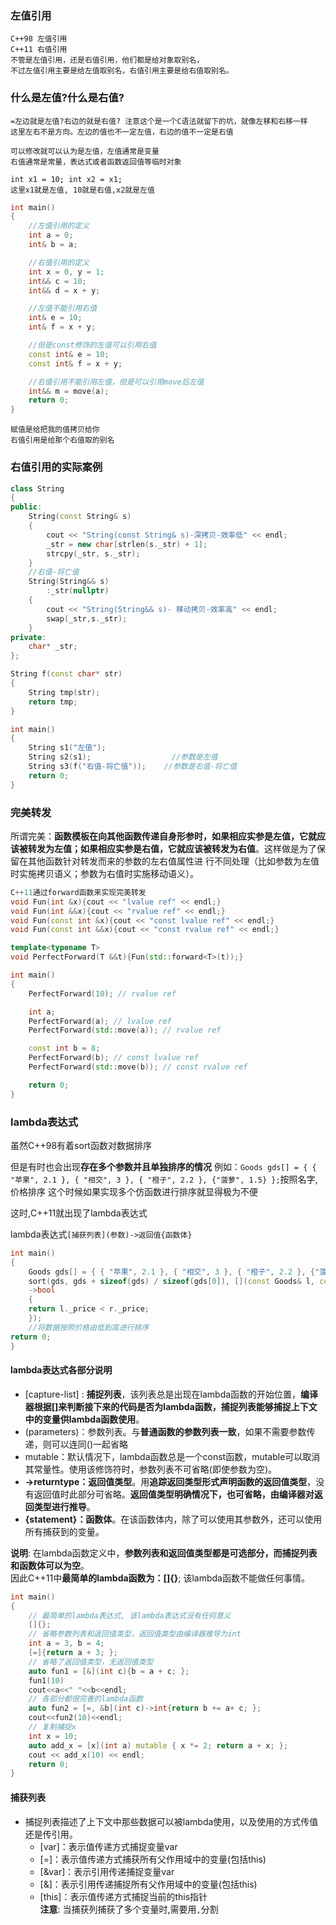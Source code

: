 ### 左值引用
    C++98 左值引用
    C++11 右值引用
    不管是左值引用，还是右值引用，他们都是给对象取别名，
    不过左值引用主要是给左值取别名，右值引用主要是给右值取别名。
### 什么是左值?什么是右值?
    =左边就是左值?右边的就是右值? 注意这个是一个C语法就留下的坑，就像左移和右移一样
    这里左右不是方向。左边的值也不一定左值，右边的值不一定是右值

    可以修改就可以认为是左值，左值通常是变量
    右值通常是常量，表达式或者函数返回值等临时对象

    int x1 = 10; int x2 = x1;
    这里x1就是左值, 10就是右值,x2就是左值
```c++
int main()
{
    //左值引用的定义
    int a = 0;
    int& b = a;

    //右值引用的定义
    int x = 0, y = 1;
    int&& c = 10;
    int&& d = x + y;

    //左值不能引用右值
    int& e = 10;
    int& f = x + y;

    //但是const修饰的左值可以引用右值
    const int& e = 10;
    const int& f = x + y;

    //右值引用不能引用左值，但是可以引用move后左值
    int&& m = move(a);
    return 0;
}
```
    赋值是给把我的值拷贝给你
    右值引用是给那个右值取的别名
### 右值引用的实际案例
```c++
class String
{
public:
    String(const String& s)
    {
        cout << "String(const String& s)-深拷贝-效率低" << endl;
        _str = new char[strlen(s._str) + 1];
        strcpy(_str, s._str);
    }
    //右值-将亡值
    String(String&& s)
        :_str(nullptr)
    {
        cout << "String(String&& s)- 移动拷贝-效率高" << endl;
        swap(_str,s._str);
    }
private:
    char* _str;
};

String f(const char* str)
{
    String tmp(str);
    return tmp;
}

int main()
{
    String s1("左值");
    String s2(s1);                  //参数是左值
    String s3(f("右值-将亡值"));    //参数是右值-将亡值
    return 0;
}
```
### 完美转发
所谓完美：**函数模板在向其他函数传递自身形参时，如果相应实参是左值，它就应该被转发为左值；如果相应实参是右值，它就应该被转发为右值**。这样做是为了保留在其他函数针对转发而来的参数的左右值属性进
行不同处理（比如参数为左值时实施拷贝语义；参数为右值时实施移动语义）。
```c++
C++11通过forward函数来实现完美转发
void Fun(int &x){cout << "lvalue ref" << endl;}
void Fun(int &&x){cout << "rvalue ref" << endl;}
void Fun(const int &x){cout << "const lvalue ref" << endl;}
void Fun(const int &&x){cout << "const rvalue ref" << endl;}

template<typename T>
void PerfectForward(T &&t){Fun(std::forward<T>(t));}

int main()
{
    PerfectForward(10); // rvalue ref

    int a;
    PerfectForward(a); // lvalue ref
    PerfectForward(std::move(a)); // rvalue ref

    const int b = 8;
    PerfectForward(b); // const lvalue ref
    PerfectForward(std::move(b)); // const rvalue ref

    return 0;
}
```

### lambda表达式
虽然C++98有着sort函数对数据排序

但是有时也会出现**存在多个参数并且单独排序的情况**
例如：`Goods gds[] = { { "苹果", 2.1 }, { "相交", 3 }, { "橙子", 2.2 }, {"菠萝", 1.5} };`按照名字,价格排序
这个时候如果实现多个仿函数进行排序就显得极为不便

这时,C++11就出现了lambda表达式

lambda表达式`[捕获列表](参数)->返回值{函数体}`

```c++
int main()
{
    Goods gds[] = { { "苹果", 2.1 }, { "相交", 3 }, { "橙子", 2.2 }, {"菠萝", 1.5} };
    sort(gds, gds + sizeof(gds) / sizeof(gds[0]), [](const Goods& l, const Goods& r)
    ->bool
    {
    return l._price < r._price;
    });
    //将数据按照价格由低到高进行排序
return 0;
}
```
#### lambda表达式各部分说明
- [capture-list] : **捕捉列表**，该列表总是出现在lambda函数的开始位置，**编译器根据[]来判断接下来的代码是否为lambda函数，捕捉列表能够捕捉上下文中的变量供lambda函数使用**。
- (parameters)：参数列表。与**普通函数的参数列表一致**，如果不需要参数传递，则可以连同()一起省略
- mutable：默认情况下，lambda函数总是一个const函数，mutable可以取消其常量性。使用该修饰符时，参数列表不可省略(即使参数为空)。
- **->returntype：返回值类型**。用**追踪返回类型形式声明函数的返回值类型**，没有返回值时此部分可省略。**返回值类型明确情况下，也可省略，由编译器对返回类型进行推导**。
- **{statement}：函数体**。在该函数体内，除了可以使用其参数外，还可以使用所有捕获到的变量。

**说明**: 在lambda函数定义中，**参数列表和返回值类型都是可选部分，而捕捉列表和函数体可以为空**。\
因此C++11中**最简单的lambda函数为：[]{}**; 该lambda函数不能做任何事情。
```c++
int main()
{
    // 最简单的lambda表达式, 该lambda表达式没有任何意义
    []{};
    // 省略参数列表和返回值类型，返回值类型由编译器推导为int
    int a = 3, b = 4;
    [=]{return a + 3; };
    // 省略了返回值类型，无返回值类型
    auto fun1 = [&](int c){b = a + c; };
    fun1(10)
    cout<<a<<" "<<b<<endl;
    // 各部分都很完善的lambda函数
    auto fun2 = [=, &b](int c)->int{return b += a+ c; };
    cout<<fun2(10)<<endl;
    // 复制捕捉x
    int x = 10;
    auto add_x = [x](int a) mutable { x *= 2; return a + x; };
    cout << add_x(10) << endl;
    return 0;
}
```
#### 捕获列表
- 捕捉列表描述了上下文中那些数据可以被lambda使用，以及使用的方式传值还是传引用。
  - [var]：表示值传递方式捕捉变量var
  - [=]：表示值传递方式捕获所有父作用域中的变量(包括this)
  - [&var]：表示引用传递捕捉变量var
  - [&]：表示引用传递捕捉所有父作用域中的变量(包括this)
  - [this]：表示值传递方式捕捉当前的this指针\
**注意**: 当捕获列捕获了多个变量时,需要用`,`分割